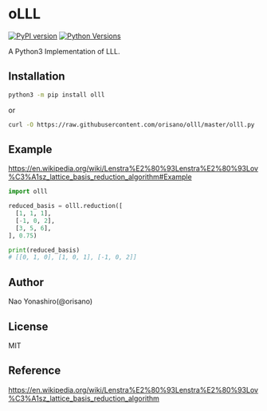 # oLLL

[![PyPI version](https://badge.fury.io/py/olll.svg)](https://badge.fury.io/py/olll)
[![Python Versions](https://img.shields.io/pypi/pyversions/olll.svg)](https://pypi.org/project/olll/)

A Python3 Implementation of LLL.

## Installation
```bash
python3 -m pip install olll
```
or
```bash
curl -O https://raw.githubusercontent.com/orisano/olll/master/olll.py
```

## Example
https://en.wikipedia.org/wiki/Lenstra%E2%80%93Lenstra%E2%80%93Lov%C3%A1sz_lattice_basis_reduction_algorithm#Example

```python
import olll

reduced_basis = olll.reduction([
  [1, 1, 1],
  [-1, 0, 2],
  [3, 5, 6],
], 0.75)

print(reduced_basis)
# [[0, 1, 0], [1, 0, 1], [-1, 0, 2]]
```

## Author
Nao Yonashiro(@orisano)

## License
MIT

## Reference
https://en.wikipedia.org/wiki/Lenstra%E2%80%93Lenstra%E2%80%93Lov%C3%A1sz_lattice_basis_reduction_algorithm
